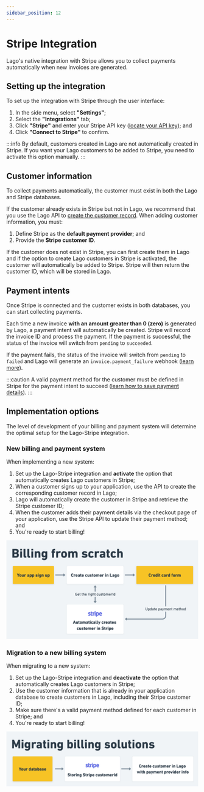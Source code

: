 ```yaml
---
sidebar_position: 12
---
```


# Stripe Integration
Lago's native integration with Stripe allows you to collect payments automatically when new invoices are generated.

## Setting up the integration
To set up the integration with Stripe through the user interface:
1. In the side menu, select **"Settings"**;
2. Select the **"Integrations"** tab;
3. Click **"Stripe"** and enter your Stripe API key ([locate your API key](https://support.stripe.com/questions/locate-api-keys-in-the-dashboard)); and
4. Click **"Connect to Stripe"** to confirm.

:::info
By default, customers created in Lago are not automatically created in Stripe. If you want your Lago customers to be added to Stripe, you need to activate this option manually.
:::

## Customer information
To collect payments automatically, the customer must exist in both the Lago and Stripe databases.

If the customer already exists in Stripe but not in Lago, we recommend that you use the Lago API to [create the customer record](../api/customers/create-update-customer). When adding customer information, you must:
1. Define Stripe as the **default payment provider**; and
2. Provide the **Stripe customer ID**.

If the customer does not exist in Stripe, you can first create them in Lago and if the option to create Lago customers in Stripe is activated, the customer will automatically be added to Stripe. Stripe will then return the customer ID, which will be stored in Lago.

## Payment intents
Once Stripe is connected and the customer exists in both databases, you can start collecting payments.

Each time a new invoice **with an amount greater than 0 (zero)** is generated by Lago, a payment intent will automatically be created. Stripe will record the invoice ID and process the payment. If the payment is successful, the status of the invoice will switch from `pending` to `succeeded`.

If the payment fails, the status of the invoice will switch from `pending` to `failed` and Lago will generate an `invoice.payment_failure` webhook ([learn more](../api/webhooks/invoice-payment-failure)).

:::caution
A valid payment method for the customer must be defined in Stripe for the payment intent to succeed ([learn how to save payment details](https://stripe.com/docs/payments/save-and-reuse)).
:::

## Implementation options
The level of development of your billing and payment system will determine the optimal setup for the Lago-Stripe integration.

### New billing and payment system
When implementing a new system:
1. Set up the Lago-Stripe integration and **activate** the option that automatically creates Lago customers in Stripe;
2. When a customer signs up to your application, use the API to create the corresponding customer record in Lago;
3. Lago will automatically create the customer in Stripe and retrieve the Stripe customer ID;
4. When the customer adds their payment details via the checkout page of your application, use the Stripe API to update their payment method; and
5. You're ready to start billing!

![Illustration of the setup when billing from scratch](../../static/img/from%20scratch.png)

### Migration to a new billing system
When migrating to a new system:
1. Set up the Lago-Stripe integration and **deactivate** the option that automatically creates Lago customers in Stripe;
2. Use the customer information that is already in your application database to create customers in Lago, including their Stripe customer ID;
3. Make sure there's a valid payment method defined for each customer in Stripe; and
4. You're ready to start billing!

![Illustration of the setup when migrating to a new billing system](../../static/img/migration.png)